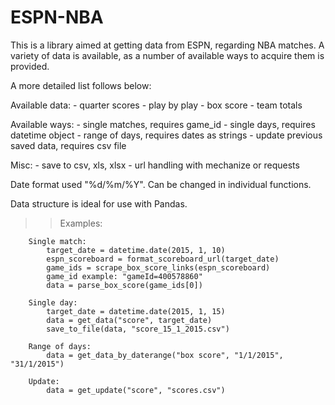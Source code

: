 # ESPN-NBA

This is a library aimed at getting data from ESPN, regarding NBA matches. A variety of data is available, as a number of available ways to acquire them is provided.

A more detailed list follows below:

Available data:
    - quarter scores
    - play by play
    - box score
    - team totals

Available ways:
    - single matches, requires game_id
    - single days, requires datetime object
    - range of days, requires dates as strings
    - update previous saved data, requires csv file

Misc:
    - save to csv, xls, xlsx
    - url handling with mechanize or requests

Date format used "%d/%m/%Y".
Can be changed in individual functions.

Data structure is ideal for use with Pandas.

>> Examples:

        Single match:
            target_date = datetime.date(2015, 1, 10)
            espn_scoreboard = format_scoreboard_url(target_date)
            game_ids = scrape_box_score_links(espn_scoreboard)
            game_id example: "gameId=400578860"
            data = parse_box_score(game_ids[0])

        Single day:
            target_date = datetime.date(2015, 1, 15)
            data = get_data("score", target_date)
            save_to_file(data, "score_15_1_2015.csv")

        Range of days:
            data = get_data_by_daterange("box score", "1/1/2015", "31/1/2015")

        Update:
            data = get_update("score", "scores.csv")
